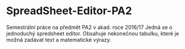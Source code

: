 # SpreadSheet-Editor-PA2
Semestrální práce na předmět PA2 v akad. roce 2016/17
Jedná se o jednoduchý spredsheet editor. Obsahuje nekonečnou tabulku, které je možná zadávat text a matematické výrazy.
